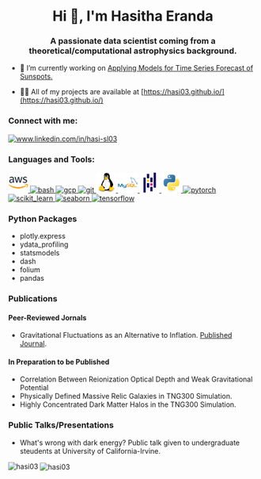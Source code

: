 <h1 align="center">Hi 👋, I'm Hasitha Eranda</h1>
<h3 align="center">A passionate data scientist coming from a theoretical/computational astrophysics background.</h3>

- 🔭 I’m currently working on [Applying Models for Time Series Forecast of Sunspots.](https://github.com/hasi03/Timeseries-sunspots.git)

- 👨‍💻 All of my projects are available at [https://hasi03.github.io/](https://hasi03.github.io/)

<h3 align="left">Connect with me:</h3>
<p align="left">
<a href="https://linkedin.com/in/hasi-sl03" target="blank"><img align="center" src="https://raw.githubusercontent.com/rahuldkjain/github-profile-readme-generator/master/src/images/icons/Social/linked-in-alt.svg" alt="www.linkedin.com/in/hasi-sl03" height="30" width="40" /></a>
</p>

<h3 align="left">Languages and Tools:</h3>
<p align="left"> <a href="https://aws.amazon.com" target="_blank" rel="noreferrer"> <img src="https://raw.githubusercontent.com/devicons/devicon/master/icons/amazonwebservices/amazonwebservices-original-wordmark.svg" alt="aws" width="40" height="40"/> </a> <a href="https://www.gnu.org/software/bash/" target="_blank" rel="noreferrer"> <img src="https://www.vectorlogo.zone/logos/gnu_bash/gnu_bash-icon.svg" alt="bash" width="40" height="40"/> </a> <a href="https://cloud.google.com" target="_blank" rel="noreferrer"> <img src="https://www.vectorlogo.zone/logos/google_cloud/google_cloud-icon.svg" alt="gcp" width="40" height="40"/> </a> <a href="https://git-scm.com/" target="_blank" rel="noreferrer"> <img src="https://www.vectorlogo.zone/logos/git-scm/git-scm-icon.svg" alt="git" width="40" height="40"/> </a> <a href="https://www.linux.org/" target="_blank" rel="noreferrer"> <img src="https://raw.githubusercontent.com/devicons/devicon/master/icons/linux/linux-original.svg" alt="linux" width="40" height="40"/> </a> <a href="https://www.mysql.com/" target="_blank" rel="noreferrer"> <img src="https://raw.githubusercontent.com/devicons/devicon/master/icons/mysql/mysql-original-wordmark.svg" alt="mysql" width="40" height="40"/> </a> <a href="https://pandas.pydata.org/" target="_blank" rel="noreferrer"> <img src="https://raw.githubusercontent.com/devicons/devicon/2ae2a900d2f041da66e950e4d48052658d850630/icons/pandas/pandas-original.svg" alt="pandas" width="40" height="40"/> </a> <a href="https://www.python.org" target="_blank" rel="noreferrer"> <img src="https://raw.githubusercontent.com/devicons/devicon/master/icons/python/python-original.svg" alt="python" width="40" height="40"/> </a> <a href="https://pytorch.org/" target="_blank" rel="noreferrer"> <img src="https://www.vectorlogo.zone/logos/pytorch/pytorch-icon.svg" alt="pytorch" width="40" height="40"/> </a> <a href="https://scikit-learn.org/" target="_blank" rel="noreferrer"> <img src="https://upload.wikimedia.org/wikipedia/commons/0/05/Scikit_learn_logo_small.svg" alt="scikit_learn" width="40" height="40"/> </a> <a href="https://seaborn.pydata.org/" target="_blank" rel="noreferrer"> <img src="https://seaborn.pydata.org/_images/logo-mark-lightbg.svg" alt="seaborn" width="40" height="40"/> </a> <a href="https://www.tensorflow.org" target="_blank" rel="noreferrer"> <img src="https://www.vectorlogo.zone/logos/tensorflow/tensorflow-icon.svg" alt="tensorflow" width="40" height="40"/> </a> </p>

### Python Packages

- plotly.express
- ydata_profiling
- statsmodels
- dash
- folium
- pandas

### Publications

#### Peer-Reviewed Jornals
-  Gravitational Fluctuations as an Alternative to Inflation. [Published Journal](https://www.mdpi.com/760954).

#### In Preparation to be Published
- Correlation Between Reionization Optical Depth and Weak Gravitational Potential
- Physically Defined Massive Relic Galaxies in TNG300 Simulation.
- Highly Concentrated Dark Matter Halos in the TNG300 Simulation.

### Public Talks/Presentations
- What's wrong with dark energy? Public talk given to undergraduate steudents at University of California-Irvine.


<p><img align="left" src="https://github-readme-stats.vercel.app/api/top-langs?username=hasi03&show_icons=true&locale=en&layout=compact" alt="hasi03" /></p>

<p>&nbsp;<img align="center" src="https://github-readme-stats.vercel.app/api?username=hasi03&show_icons=true&locale=en" alt="hasi03" /></p>
